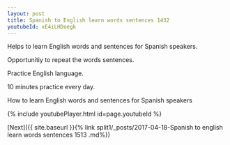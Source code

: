 ```yaml
---
layout: post
title: Spanish to English learn words sentences 1432 
youtubeId: xE4iLHDoegk
---
```

 
 
Helps to learn English words and sentences for Spanish speakers.

Opportunitiy to repeat the words sentences. 

Practice English language. 
 
10 minutes practice every day. 
 
How to learn English words and sentences for Spanish speakers 
 
{% include youtubePlayer.html id=page.youtubeId %}
 
 
[Next]({{ site.baseurl }}{% link  split1/_posts/2017-04-18-Spanish to english learn words sentences 1513 .md%})
 
